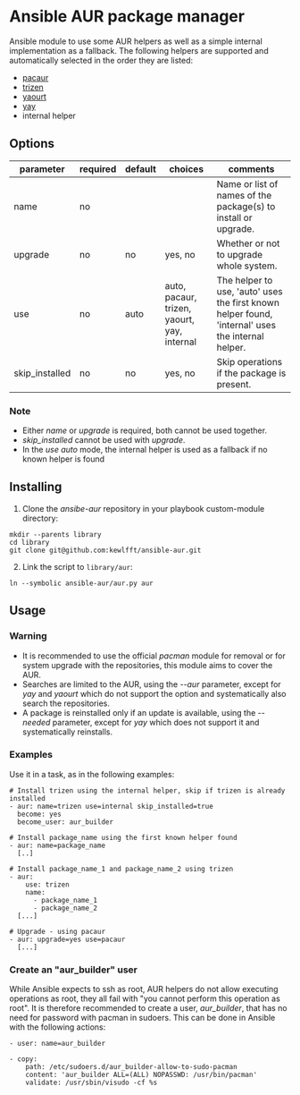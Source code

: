 # Ansible AUR package manager
Ansible module to use some AUR helpers as well as a simple internal implementation as a fallback. The following helpers are supported and automatically selected in the order they are listed:
- [pacaur](https://github.com/rmarquis/pacaur)
- [trizen](https://github.com/trizen/trizen)
- [yaourt](https://github.com/archlinuxfr/yaourt)
- [yay](https://github.com/Jguer/yay)
- internal helper

## Options
|parameter      |required |default |choices                                      |comments|
|---            |---      |---     |---                                          |---|
|name           |no       |        |                                             |Name or list of names of the package(s) to install or upgrade.|
|upgrade        |no       |no      |yes, no                                      |Whether or not to upgrade whole system.|
|use            |no       |auto    |auto, pacaur, trizen, yaourt, yay, internal  |The helper to use, 'auto' uses the first known helper found, 'internal' uses the internal helper.|
|skip_installed |no       |no      |yes, no                                      |Skip operations if the package is present.|

### Note
* Either *name* or *upgrade* is required, both cannot be used together.
* *skip_installed* cannot be used with *upgrade*.
* In the *use* *auto* mode, the internal helper is used as a fallback if no known helper is found

## Installing
1. Clone the *ansibe-aur* repository in your playbook custom-module directory:
```
mkdir --parents library
cd library
git clone git@github.com:kewlfft/ansible-aur.git
```

2. Link the script to `library/aur`:
```
ln --symbolic ansible-aur/aur.py aur
```

## Usage
### Warning
* It is recommended to use the official *pacman* module for removal or for system upgrade with the repositories, this module aims to cover the AUR.
* Searches are limited to the AUR, using the *--aur* parameter, except for *yay* and *yaourt* which do not support the option and systematically also search the repositories.
* A package is reinstalled only if an update is available, using the *--needed* parameter, except for *yay* which does not support it and systematically reinstalls.

### Examples
Use it in a task, as in the following examples:
```
# Install trizen using the internal helper, skip if trizen is already installed
- aur: name=trizen use=internal skip_installed=true
  become: yes
  become_user: aur_builder

# Install package_name using the first known helper found
- aur: name=package_name
  [..]

# Install package_name_1 and package_name_2 using trizen
- aur:
    use: trizen
    name:
      - package_name_1
      - package_name_2 
  [...]

# Upgrade - using pacaur
- aur: upgrade=yes use=pacaur
  [...]
```

### Create an "aur_builder" user
While Ansible expects to ssh as root, AUR helpers do not allow executing operations as root, they all fail with "you cannot perform this operation as root". It is therefore recommended to create a user, *aur_builder*, that has no need for password with pacman in sudoers.
This can be done in Ansible with the following actions:
```
- user: name=aur_builder

- copy:
    path: /etc/sudoers.d/aur_builder-allow-to-sudo-pacman
    content: 'aur_builder ALL=(ALL) NOPASSWD: /usr/bin/pacman'
    validate: /usr/sbin/visudo -cf %s
```